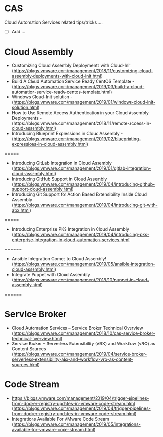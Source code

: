 # CAS
Cloud Automation Services related tips/tricks ....

- [ ] Add ...

# Cloud Assembly
- Customizing Cloud Assembly Deployments with Cloud-Init (https://blogs.vmware.com/management/2018/11/customizing-cloud-assembly-deployments-with-cloud-init.html)
- Build A Cloud Automation Service Ready CentOS Template - (https://blogs.vmware.com/management/2019/03/build-a-cloud-automation-service-ready-centos-template.html)
- Windows Cloud-Init solution - (https://blogs.vmware.com/management/2019/01/windows-cloud-init-solution.html)
- How to Use Remote Access Authentication in your Cloud Assembly Deployments - (https://blogs.vmware.com/management/2018/11/remote-access-in-cloud-assembly.html)
- Introducing Blueprint Expressions in Cloud Assembly - (https://blogs.vmware.com/management/2019/02/blueprinting-expressions-in-cloud-assembly.html)

=====

- Introducing GitLab Integration in Cloud Assembly (https://blogs.vmware.com/management/2019/01/gitlab-integration-cloud-assembly.html)
- Introducing GitHub Support in Cloud Assembly (https://blogs.vmware.com/management/2019/04/introducing-github-support-cloud-assembly.html)
- Introducing Git Support for Action Based Extensibility Inside Cloud Assembly (https://blogs.vmware.com/management/2019/04/introducing-git-with-abx.html)

=====

- Introducing Enterprise PKS Integration in Cloud Assembly (https://blogs.vmware.com/management/2019/04/introducing-pks-enterprise-integration-in-cloud-automation-services.html)

======

- Ansible Integration Comes to Cloud Assembly! (https://blogs.vmware.com/management/2019/05/ansible-integration-cloud-assembly.html)
- Integrate Puppet with Cloud Assembly (https://blogs.vmware.com/management/2018/10/puppet-in-cloud-assembly.html)

======

# Service Broker
- Cloud Automation Services – Service Broker Technical Overview (https://blogs.vmware.com/management/2018/10/cas-service-broker-technical-overview.html)
- Service Broker – Serverless Extensibility (ABX) and Workflow (vRO) as Content Sources (https://blogs.vmware.com/management/2019/04/service-broker-serverless-extensibility-abx-and-workflow-vro-as-content-sources.html)

# Code Stream
- https://blogs.vmware.com/management/2019/04/trigger-pipelines-from-docker-registry-updates-in-vmware-code-stream.html (https://blogs.vmware.com/management/2019/04/trigger-pipelines-from-docker-registry-updates-in-vmware-code-stream.html)
- Integrations Available For VMware Code Stream (https://blogs.vmware.com/management/2019/05/integrations-available-for-vmware-code-stream.html)


